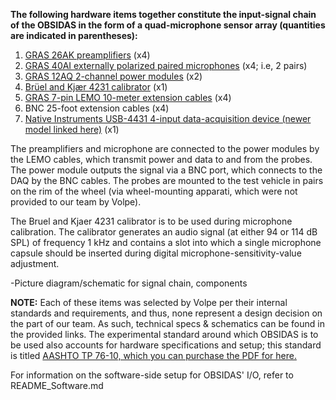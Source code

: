 **The following hardware items together constitute the input-signal chain of the OBSIDAS in the form of a quad-microphone sensor array (quantities are indicated in parentheses):**

  1. [GRAS 26AK preamplifiers](https://www.grasacoustics.com/products/preamplifiers-for-microphone-cartridge/traditional-power-supply-lemo/product/210-26ak) (x4)
  2. [GRAS 40AI externally polarized paired microphones](https://www.grasacoustics.com/products/special-microphone/intensity-microphones/product/170-40ai) (x4; i.e, 2 pairs)
  3. [GRAS 12AQ 2-channel power modules](https://www.grasacoustics.com/products/product/228-12AQ) (x2)
  4. [Brüel and Kjær 4231 calibrator](https://www.bksv.com/en/transducers/acoustic/calibrators/sound-calibrator-4231?utm_source=google&utm_medium=cpc&utm_campaign=mc_us_brand&utm_term=b%26k%20type%204231&utm_campaign=Brand_B%26K_Generic_BMM&utm_source=adwords&utm_medium=ppc&hsa_acc=2399425841&hsa_cam=1599237722&hsa_grp=67083438439&hsa_ad=462807088545&hsa_src=g&hsa_tgt=kwd-386688049581&hsa_kw=b%26k%20type%204231&hsa_mt=b&hsa_net=adwords&hsa_ver=3&gad_source=1&gclid=CjwKCAjwoa2xBhACEiwA1sb1BM8JlCWUKW5Xb9Jxmr4JGAevUaYF0Z1SKAXfOu81x8kjVfoWjZyZGhoCkW4QAvD_BwE) (x1)
  5. [GRAS 7-pin LEMO 10-meter extension cables](https://www.grasacoustics.com/products/cables/product/399-aa0009-preamplifier-extension-cables-with-7-pin-lemo-to-7-pin-lemo) (x4)
  6. BNC 25-foot extension cables (x4) 
  7. [Native Instruments USB-4431 4-input data-acquisition device (newer model linked here)](https://www.ni.com/en-us/shop/model/usb-4431.html) (x1)

The preamplifiers and microphone are connected to the power modules by the LEMO cables, which transmit power and data to and from the probes. The power module outputs the signal via a BNC port, which connects to the DAQ by the BNC cables. The probes are mounted to the test vehicle in pairs on the rim of the wheel (via wheel-mounting apparati, which were not provided to our team by Volpe). 

The Bruel and Kjaer 4231 calibrator is to be used during microphone calibration. The calibrator generates an audio signal (at either 94 or 114 dB SPL) of frequency 1 kHz and contains a slot into which a single microphone capsule should be inserted during digital microphone-sensitivity-value adjustment.

-Picture diagram/schematic for signal chain, components

**NOTE:** Each of these items was selected by Volpe per their internal standards and requirements, and thus, none represent a design decision on the part of our team. As such, technical specs & schematics can be found in the provided links. 
The experimental standard around which OBSIDAS is to be used also accounts for hardware specifications and setup; this standard is titled [AASHTO TP 76-10, which you can purchase the PDF for here.](https://www.engineerdocuments.com/standards/AASHTO-TP-76-10/)

For information on the software-side setup for OBSIDAS' I/O, refer to README_Software.md
